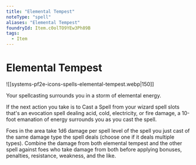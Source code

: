 ```yaml
---
title: "Elemental Tempest"
noteType: "spell"
aliases: "Elemental Tempest"
foundryId: Item.c0olTO9YEw3Ph89B
tags:
  - Item
---
```


# Elemental Tempest
![[systems-pf2e-icons-spells-elemental-tempest.webp|150]]

Your spellcasting surrounds you in a storm of elemental energy.

If the next action you take is to Cast a Spell from your wizard spell slots that's an evocation spell dealing acid, cold, electricity, or fire damage, a 10-foot emanation of energy surrounds you as you cast the spell.

Foes in the area take 1d6 damage per spell level of the spell you just cast of the same damage type the spell deals (choose one if it deals multiple types). Combine the damage from both elemental tempest and the other spell against foes who take damage from both before applying bonuses, penalties, resistance, weakness, and the like.
